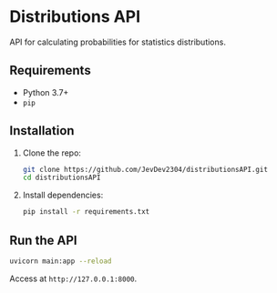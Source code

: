 # Distributions API

API for calculating probabilities for statistics distributions.

## Requirements

- Python 3.7+
- `pip`

## Installation

1. Clone the repo:

   ```bash
   git clone https://github.com/JevDev2304/distributionsAPI.git
   cd distributionsAPI
   ```

2. Install dependencies:

   ```bash
   pip install -r requirements.txt
   ```

## Run the API

```bash
uvicorn main:app --reload
```

Access at `http://127.0.0.1:8000`.
```
